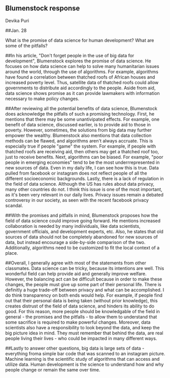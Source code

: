 ## Blumenstock response
Devika Puri

##Jan. 28

What is the promise of data science for human development? What are some of the pitfalls?

##In his article, "Don't forget people in the use of big data for development", Blumenstock explores the promise of data science. He focuses on how data science can help to solve many humanitarian issues around the world, through the use of algorithms. For example, algorithms have found a correlation between thatched roofs of African houses and increased poverty level. Thus, satellite data of thatched roofs could allow governments to distribute aid accordingly to the people. Aside from aid, data science shows promise as it can provide lawmakers with information necessary to make policy changes. 

##After reviewing all the potential benefits of data science, Blumenstock does acknowledge the pitfalls of such a promising technology. First, he mentions that there may be some unantivipated effects. For example, one benefit of data science, discussed earlier, is to provide aid to those in poverty. However, sometimes, the solutions from big data may further empower the wealthy. Blumenstock also mentions that data collection methods can be flawed, and algorithms aren't always accruate. This is especially true if people "game" the system. For example, if people with thatched roofs are receiving aid, then others may get a thatched roof too, just to receive benefits. Next, algorithms can be biased. For example, "poor people in emerging economies" tend to be the most underrrepresented in new sources of data. Even in my daily life, I can see how this is true. Data pulled from facebook or instagram does not reflect people of all the different socioeconomic backgrounds. Lastly, there is a lack of regulation in the field of data science. Although the US has rules about data privacy, many other countries do not. I think this issue is one of the most important, as it's been very relevant in our daily lives. Privacy issues remain a debated controversy in our society, as seen with the recent facebook privacy scandal.

##With the promises and pitfalls in mind, Blumenstock proposes how the field of data science could improve going forward. He mentions increased collaboration is needed by many indiividuals, like data scientists, government officials, and development experts, etc. Also, he states that old sources of data should not be completely abandoned for new sources of data, but instead encourage a side-by-side comparison of the two. Additionally, algorithms need to be customized to fit the local context of a place. 

##Overall, I generally agree with most of the statements from other classmates. Data science can be tricky, because its intentions are well. This wonderful field can help provide aid and generally improve welfare. However, the balancing act can be difficult because in order to make these changes, the people must give up some part of their personal life. There is definitly a huge trade-off between privacy and what can be accomplished. I do think transparency on both ends would help. For example, if people find out that their personal data is being taken (without prior knowledge), this creates distrust of the field of data science, and hinders its ability to do good. For this reason, more people should be knowledgable of the field in general - the promises and the pitfalls - to allow them to understand that some sacrifice is required to make powerful changes. Moreover, data scientists also have a responsibility to look beyond the data, and keep the big picture idea in mind. They must remember that behind the data, are real people living their lives - who could be impacted in many different ways. 

##Lastly to answer other questions, big data is large sets of data - everything froma  simple bar code that was scanned to an instagram picture. Machine learning is the scientific study of algorithms that can access and utilize data. Human development is the science to understand how and why people change or remain the same over time. 
